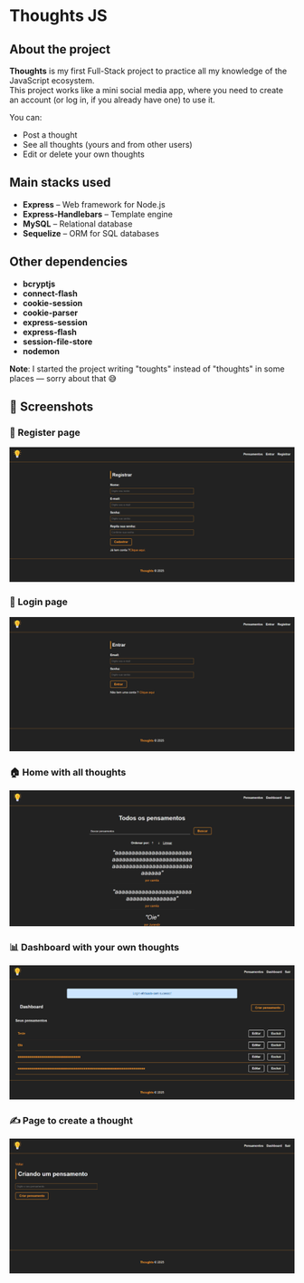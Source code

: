 # Thoughts JS

## About the project
**Thoughts** is my first Full-Stack project to practice all my knowledge of the JavaScript ecosystem.  
This project works like a mini social media app, where you need to create an account (or log in, if you already have one) to use it.

You can:
- Post a thought
- See all thoughts (yours and from other users)
- Edit or delete your own thoughts

## Main stacks used
- **Express** – Web framework for Node.js
- **Express-Handlebars** – Template engine
- **MySQL** – Relational database
- **Sequelize** – ORM for SQL databases

## Other dependencies
- **bcryptjs**
- **connect-flash**
- **cookie-session**
- **cookie-parser**
- **express-session**
- **express-flash**
- **session-file-store**
- **nodemon**

**Note**: I started the project writing "toughts" instead of "thoughts" in some places — sorry about that 😅

## 📸 Screenshots

### 📝 Register page
![Register page](screenshots/register.png)

### 🔐 Login page
![Login page](screenshots/login.png)

### 🏠 Home with all thoughts
![Home with all thoughts](screenshots/home.png)

### 📊 Dashboard with your own thoughts
![Dashboard with your own thoughts](screenshots/dashboard.png)

### ✍️ Page to create a thought
![Page to create a thought](screenshots/create.png)


